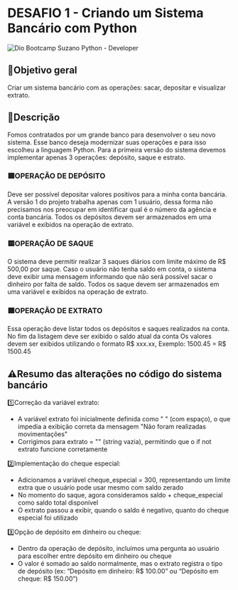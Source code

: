 
# DESAFIO 1 - Criando um Sistema Bancário com Python
![Dio](https://www.dio.me/) Bootcamp Suzano Python - Developer 


## 🎯Objetivo geral 
Criar um sistema bancário com as operações: sacar, depositar e visualizar extrato.


## 📝Descrição 
Fomos contratados por um grande banco para desenvolver o seu novo sistema. Esse banco deseja modernizar suas operações e para isso escolheu a linguagem Python. Para a primeira versão do sistema devemos implementar apenas 3 operações: depósito, saque e estrato.

### 🟥OPERAÇÃO DE DEPÓSITO 
Deve ser possível depositar valores positivos para a minha conta bancária. A versão 1 do projeto trabalha apenas com 1 usuário, dessa forma não precisamos nos preocupar em identificar qual é o número da agência e conta bancária. Todos os depósitos devem ser armazenados em uma variável e exibidos na operação de extrato.

### 🟨OPERAÇÃO DE SAQUE 
O sistema deve permitir realizar 3 saques diários com limite máximo de R$ 500,00 por saque. Caso o usuário não tenha saldo em conta, o sistema deve exibir uma mensagem informando que não será possível sacar o dinheiro por falta de saldo. Todos os saque devem ser armazenados em uma variável e exibidos na operação de extrato.

### 🟪OPERAÇÃO DE EXTRATO 
Essa operação deve listar todos os depósitos e saques realizados na conta. No fim da listagem deve ser exibido o saldo atual da conta
Os valores devem ser exibidos utilizando o formato R$ xxx.xx,
Exemplo: 1500.45 = R$ 1500.45 

## ⚠️Resumo das alterações no código do sistema bancário

1️⃣Correção da variável extrato:
  - A variável extrato foi inicialmente definida como " " (com espaço), o que impedia a exibição correta da mensagem "Não foram realizadas movimentações"
  - Corrigimos para extrato = "" (string vazia), permitindo que o if not extrato funcione corretamente

2️⃣Implementação do cheque especial:
  - Adicionamos a variável cheque_especial = 300, representando um limite extra que o usuário pode usar mesmo com saldo zerado
  - No momento do saque, agora consideramos saldo + cheque_especial como saldo total disponível
  - O extrato passou a exibir, quando o saldo é negativo, quanto do cheque especial foi utilizado

3️⃣Opção de depósito em dinheiro ou cheque:
  - Dentro da operação de depósito, incluímos uma pergunta ao usuário para escolher entre depósito em dinheiro ou cheque
  - O valor é somado ao saldo normalmente, mas o extrato registra o tipo de depósito (ex: “Depósito em dinheiro: R$ 100.00” ou “Depósito em cheque: R$ 150.00”)




